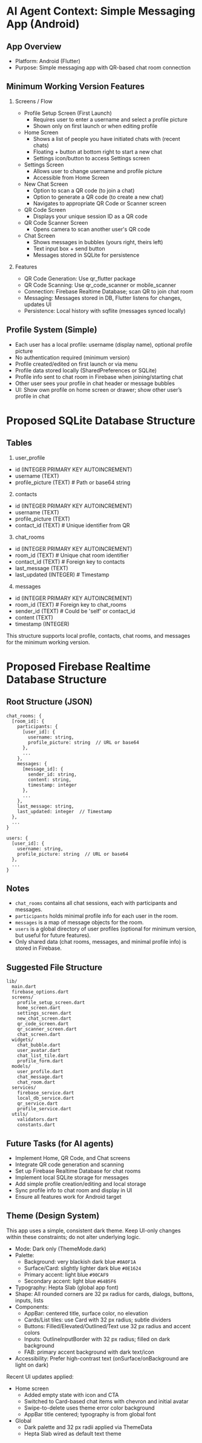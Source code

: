 # AI Agent Context: Simple Messaging App (Android)

## App Overview
- Platform: Android (Flutter)
- Purpose: Simple messaging app with QR-based chat room connection

## Minimum Working Version Features
1. Screens / Flow
   - Profile Setup Screen (First Launch)
     - Requires user to enter a username and select a profile picture
     - Shown only on first launch or when editing profile
   - Home Screen
     - Shows a list of people you have initiated chats with (recent chats)
     - Floating + button at bottom right to start a new chat
     - Settings icon/button to access Settings screen
   - Settings Screen
     - Allows user to change username and profile picture
     - Accessible from Home Screen
   - New Chat Screen
     - Option to scan a QR code (to join a chat)
     - Option to generate a QR code (to create a new chat)
     - Navigates to appropriate QR Code or Scanner screen
   - QR Code Screen
     - Displays your unique session ID as a QR code
   - QR Code Scanner Screen
     - Opens camera to scan another user's QR code
   - Chat Screen
     - Shows messages in bubbles (yours right, theirs left)
     - Text input box + send button
     - Messages stored in SQLite for persistence

2. Features
   - QR Code Generation: Use qr_flutter package
   - QR Code Scanning: Use qr_code_scanner or mobile_scanner
   - Connection: Firebase Realtime Database; scan QR to join chat room
   - Messaging: Messages stored in DB, Flutter listens for changes, updates UI
   - Persistence: Local history with sqflite (messages synced locally)

## Profile System (Simple)
- Each user has a local profile: username (display name), optional profile picture
- No authentication required (minimum version)
- Profile created/edited on first launch or via menu
- Profile data stored locally (SharedPreferences or SQLite)
- Profile info sent to chat room in Firebase when joining/starting chat
- Other user sees your profile in chat header or message bubbles
- UI: Show own profile on home screen or drawer; show other user’s profile in chat


# Proposed SQLite Database Structure

## Tables

1. user_profile
  - id (INTEGER PRIMARY KEY AUTOINCREMENT)
  - username (TEXT)
  - profile_picture (TEXT)  # Path or base64 string

2. contacts
  - id (INTEGER PRIMARY KEY AUTOINCREMENT)
  - username (TEXT)
  - profile_picture (TEXT)
  - contact_id (TEXT)  # Unique identifier from QR

3. chat_rooms
  - id (INTEGER PRIMARY KEY AUTOINCREMENT)
  - room_id (TEXT)  # Unique chat room identifier
  - contact_id (TEXT)  # Foreign key to contacts
  - last_message (TEXT)
  - last_updated (INTEGER)  # Timestamp

4. messages
  - id (INTEGER PRIMARY KEY AUTOINCREMENT)
  - room_id (TEXT)  # Foreign key to chat_rooms
  - sender_id (TEXT)  # Could be 'self' or contact_id
  - content (TEXT)
  - timestamp (INTEGER)

This structure supports local profile, contacts, chat rooms, and messages for the minimum working version.

# Proposed Firebase Realtime Database Structure

## Root Structure (JSON)

```
chat_rooms: {
  [room_id]: {
    participants: {
      [user_id]: {
        username: string,
        profile_picture: string  // URL or base64
      },
      ...
    },
    messages: {
      [message_id]: {
        sender_id: string,
        content: string,
        timestamp: integer
      },
      ...
    },
    last_message: string,
    last_updated: integer  // Timestamp
  },
  ...
}

users: {
  [user_id]: {
    username: string,
    profile_picture: string  // URL or base64
  },
  ...
}
```

## Notes
- `chat_rooms` contains all chat sessions, each with participants and messages.
- `participants` holds minimal profile info for each user in the room.
- `messages` is a map of message objects for the room.
- `users` is a global directory of user profiles (optional for minimum version, but useful for future features).
- Only shared data (chat rooms, messages, and minimal profile info) is stored in Firebase.

## Suggested File Structure

```
lib/
  main.dart
  firebase_options.dart
  screens/
    profile_setup_screen.dart
    home_screen.dart
    settings_screen.dart
    new_chat_screen.dart
    qr_code_screen.dart
    qr_scanner_screen.dart
    chat_screen.dart
  widgets/
    chat_bubble.dart
    user_avatar.dart
    chat_list_tile.dart
    profile_form.dart
  models/
    user_profile.dart
    chat_message.dart
    chat_room.dart
  services/
    firebase_service.dart
    local_db_service.dart
    qr_service.dart
    profile_service.dart
  utils/
    validators.dart
    constants.dart
```

## Future Tasks (for AI agents)
- Implement Home, QR Code, and Chat screens
- Integrate QR code generation and scanning
- Set up Firebase Realtime Database for chat rooms
- Implement local SQLite storage for messages
- Add simple profile creation/editing and local storage
- Sync profile info to chat room and display in UI
- Ensure all features work for Android target

## Theme (Design System)

This app uses a simple, consistent dark theme. Keep UI-only changes within these constraints; do not alter underlying logic.

- Mode: Dark only (ThemeMode.dark)
- Palette:
  - Background: very blackish dark blue `#0A0F1A`
  - Surface/Card: slightly lighter dark blue `#0E1624`
  - Primary accent: light blue `#90CAF9`
  - Secondary accent: light blue `#64B5F6`
- Typography: Hepta Slab (global app font)
- Shape: All rounded corners are 32 px radius for cards, dialogs, buttons, inputs, lists
- Components:
  - AppBar: centered title, surface color, no elevation
  - Cards/List tiles: use Card with 32 px radius; subtle dividers
  - Buttons: Filled/Elevated/Outlined/Text use 32 px radius and accent colors
  - Inputs: OutlineInputBorder with 32 px radius; filled on dark background
  - FAB: primary accent background with dark text/icon
- Accessibility: Prefer high-contrast text (onSurface/onBackground are light on dark)

Recent UI updates applied:
- Home screen
  - Added empty state with icon and CTA
  - Switched to Card-based chat items with chevron and initial avatar
  - Swipe-to-delete uses theme error color background
  - AppBar title centered; typography is from global font
- Global
  - Dark palette and 32 px radii applied via ThemeData
  - Hepta Slab wired as default text theme
